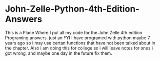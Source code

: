 # John-Zelle-Python-4th-Edition-Answers
This is a Place Where I put all my code for the John Zelle 4th edition Programing answers. just an FYI I have programed with python maybe 7 years ago so i may use certan functions that have not been talked about in the chapter. Also i am doing this for college so i will leave notes for ones i got wrong, and maybe one day in the future fix them. 
